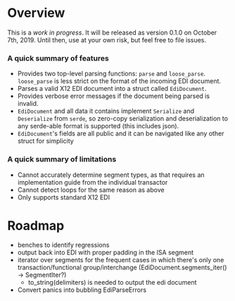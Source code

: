 # Overview
This is a _work in progress_. It will be released as version 0.1.0 on October 7th, 2019. Until then, use at your own risk, but feel free to file issues.
### A quick summary of features
* Provides two top-level parsing functions: `parse` and `loose_parse`. `loose_parse` is less strict on the format of the incoming EDI document.
* Parses a valid X12 EDI document into a struct called `EdiDocument`.
* Provides verbose error messages if the document being parsed is invalid.
* `EdiDocument` and all data it contains implement `Serialize` and `Deserialize` from `serde`, so zero-copy serialization and deserialization to any serde-able format is supported (this includes json).
* `EdiDocument`'s fields are all public and it can be navigated like any other struct for simplicity

### A quick summary of limitations
* Cannot accurately determine segment types, as that requires an implementation guide from the individual transactor
* Cannot detect loops for the same reason as above
* Only supports standard X12 EDI


# Roadmap
  * benches to identify regressions
  * output back into EDI with proper padding in the ISA segment
  * iterator over segments for the frequent cases in which there's only one transaction/functional group/interchange (EdiDocument.segments_iter() -> SegmentIter?)
    * to_string(delimiters) is needed to output the edi document
  * Convert panics into bubbling EdiParseErrors

